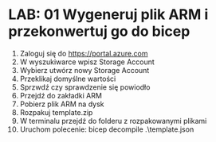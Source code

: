 # LAB: 01 Wygeneruj plik ARM i przekonwertuj go do bicep
1. Zaloguj się do https://portal.azure.com
2. W wyszukiwarce wpisz Storage Account
3. Wybierz utwórz nowy Storage Account
4. Przeklikaj domyślne wartości
5. Sprzwdź czy sprawdzenie się powiodło
6. Przejdź do zakładki ARM
7. Pobierz plik ARM na dysk
8. Rozpakuj template.zip
9. W terminalu przejdź do folderu z rozpakowanymi plikami
10. Uruchom polecenie: bicep decompile .\template.json